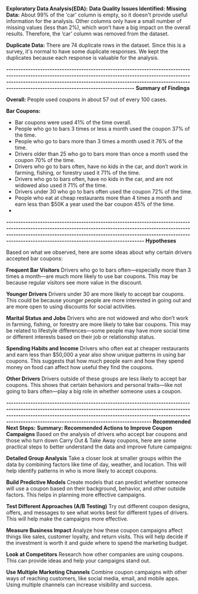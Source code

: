 **Exploratory Data Analysis(EDA):**
**Data Quality Issues Identified:**
**Missing Data:**
About 99% of the 'car' column is empty, so it doesn't provide useful information for the analysis. Other columns only have a small number of missing values (less than 2%), which won’t have a big impact on the overall results. Therefore, the ‘car’ column was removed from the dataset.

**Duplicate Data:**
There are 74 duplicate rows in the dataset. Since this is a survey, it's normal to have some duplicate responses. We kept the duplicates because each response is valuable for the analysis.

**-----------------------------------------------------------------------------------------------------------------------------------------------------------------------------------------------------------------------------------------------------------------------------------------**
**Summary of Findings**

**Overall:**
People used coupons in about 57 out of every 100 cases.

**Bar Coupons:**
* Bar coupons were used 41% of the time overall.
* People who go to bars 3 times or less a month used the coupon 37% of the time.
* People who go to bars more than 3 times a month used it 76% of the time.
* Drivers older than 25 who go to bars more than once a month used the coupon 70% of the time.
* Drivers who go to bars often, have no kids in the car, and don’t work in farming, fishing, or forestry used it 71% of the time.
* Drivers who go to bars often, have no kids in the car, and are not widowed also used it 71% of the time.
* Drivers under 30 who go to bars often used the coupon 72% of the time.
* People who eat at cheap restaurants more than 4 times a month and earn less than $50K a year used the bar coupon 45% of the time.
* 
**---------------------------------------------------------------------------------------------------------------------------------------------------------------------------------------------------------------------------------------------------------------------------------------------**
**Hypotheses**

Based on what we observed, here are some ideas about why certain drivers accepted bar coupons:

**Frequent Bar Visitors**
Drivers who go to bars often—especially more than 3 times a month—are much more likely to use bar coupons. This may be because regular visitors see more value in the discount.

**Younger Drivers**
Drivers under 30 are more likely to accept bar coupons. This could be because younger people are more interested in going out and are more open to using discounts for social activities.

**Marital Status and Jobs**
Drivers who are not widowed and who don’t work in farming, fishing, or forestry are more likely to take bar coupons. This may be related to lifestyle differences—some people may have more social time or different interests based on their job or relationship status.

**Spending Habits and Income**
Drivers who often eat at cheaper restaurants and earn less than $50,000 a year also show unique patterns in using bar coupons. This suggests that how much people earn and how they spend money on food can affect how useful they find the coupons.

**Other Drivers**
Drivers outside of these groups are less likely to accept bar coupons. This shows that certain behaviors and personal traits—like not going to bars often—play a big role in whether someone uses a coupon.

**------------------------------------------------------------------------------------------------------------------------------------------------------------------------------------------------------------------------------------------------------------------------------------------------**
**Recommended Next Steps:**
**Summary: Recommended Actions to Improve Coupon Campaigns**
Based on the analysis of drivers who accept bar coupons and those who turn down Carry Out & Take Away coupons, here are some practical steps to better understand the data and improve future campaigns:

**Detailed Group Analysis**
Take a closer look at smaller groups within the data by combining factors like time of day, weather, and location. This will help identify patterns in who is more likely to accept coupons.

**Build Predictive Models**
Create models that can predict whether someone will use a coupon based on their background, behavior, and other outside factors. This helps in planning more effective campaigns.

**Test Different Approaches (A/B Testing)**
Try out different coupon designs, offers, and messages to see what works best for different types of drivers. This will help make the campaigns more effective.

**Measure Business Impact**
Analyze how these coupon campaigns affect things like sales, customer loyalty, and return visits. This will help decide if the investment is worth it and guide where to spend the marketing budget.

**Look at Competitors**
Research how other companies are using coupons. This can provide ideas and help your campaigns stand out.

**Use Multiple Marketing Channels**
Combine coupon campaigns with other ways of reaching customers, like social media, email, and mobile apps. Using multiple channels can increase visibility and success.

